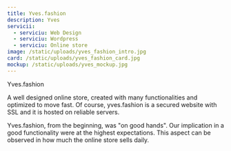 ```yaml
---
title: Yves.fashion
description: Yves
servicii:
  - serviciu: Web Design
  - serviciu: Wordpress
  - serviciu: Online store
image: /static/uploads/yves_fashion_intro.jpg
card: /static/uploads/yves_fashion_card.jpg
mockup: /static/uploads/yves_mockup.jpg
---
```

Yves.fashion

A well designed online store, created with many functionalities and optimized to move fast. Of course, yves.fashion is a secured website with SSL and it is hosted on reliable servers.

Yves.fashion, from the beginning, was "on good hands". Our implication in a good functionality were at the highest expectations. This aspect can be observed in how much the online store sells daily.
